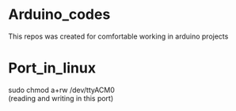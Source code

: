 # Arduino_codes
This repos was created for comfortable working in arduino projects 
# Port_in_linux  
sudo chmod a+rw /dev/ttyACM0  
(reading and writing in this port)  
